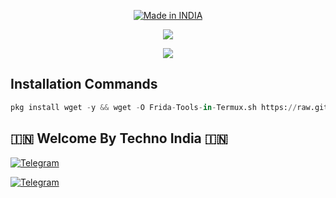 <p align="center">
<a href="https://t.me/rktechnoindians"><img title="Made in INDIA" src="https://img.shields.io/badge/MADE%20IN-INDIA-SCRIPT?colorA=%23ff8100&colorB=%23017e40&colorC=%23ff0000&style=for-the-badge"></a>
</p>

<a name="readme-top"></a>



<p align="center"> 
 <img src="https://readme-typing-svg.herokuapp.com?color=%2336BCF7&center=true&vCenter=true&lines=𝐁(𝐥)𝐮𝐭𝐭𝐞𝐫-𝐢𝐧-𝐓𝐞𝐫𝐦𝐮𝐱" /> 
 </p>


<p align="center"> 
 <img src="https://readme-typing-svg.herokuapp.com?font=Fira+Code&weight=50&size=35&pause=1000&color=F74848&random=false&width=435&lines=%F0%9D%90%81(%F0%9D%90%A5)%F0%9D%90%AE%F0%9D%90%AD%F0%9D%90%AD%F0%9D%90%9E%F0%9D%90%AB-%F0%9D%90%A2%F0%9D%90%A7-%F0%9D%90%93%F0%9D%90%9E%F0%9D%90%AB%F0%9D%90%A6%F0%9D%90%AE%F0%9D%90%B1" /> 
 </p>




## Installation Commands
```python
pkg install wget -y && wget -O Frida-Tools-in-Termux.sh https://raw.githubusercontent.com/TechnoIndian/Frida-Tools/main/Frida-Tools-in-Termux.sh && chmod -R +x Frida-Tools-in-Termux.sh && ./Frida-Tools-in-Termux.sh
```


## 🇮🇳 Welcome By Techno India 🇮🇳

[![Telegram](https://img.shields.io/badge/TELEGRAM-CHANNEL-red?style=for-the-badge&logo=telegram)](https://t.me/rktechnoindians)
  </a><p>
[![Telegram](https://img.shields.io/badge/TELEGRAM-OWNER-red?style=for-the-badge&logo=telegram)](https://t.me/RK_TECHNO_INDIA)
</p>
